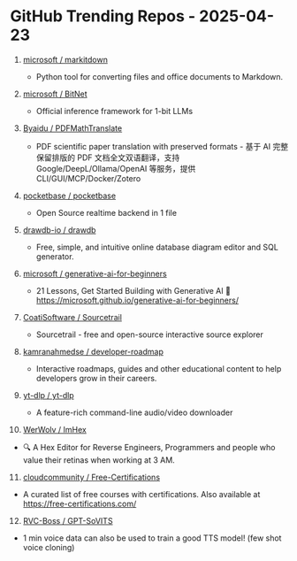 # GitHub Trending Repos - 2025-04-23

1. [microsoft /    markitdown](https://github.com/microsoft/markitdown)
   - Python tool for converting files and office documents to Markdown.

2. [microsoft /    BitNet](https://github.com/microsoft/BitNet)
   - Official inference framework for 1-bit LLMs

3. [Byaidu /    PDFMathTranslate](https://github.com/Byaidu/PDFMathTranslate)
   - PDF scientific paper translation with preserved formats - 基于 AI 完整保留排版的 PDF 文档全文双语翻译，支持 Google/DeepL/Ollama/OpenAI 等服务，提供 CLI/GUI/MCP/Docker/Zotero

4. [pocketbase /    pocketbase](https://github.com/pocketbase/pocketbase)
   - Open Source realtime backend in 1 file

5. [drawdb-io /    drawdb](https://github.com/drawdb-io/drawdb)
   - Free, simple, and intuitive online database diagram editor and SQL generator.

6. [microsoft /    generative-ai-for-beginners](https://github.com/microsoft/generative-ai-for-beginners)
   - 21 Lessons, Get Started Building with Generative AI 🔗 https://microsoft.github.io/generative-ai-for-beginners/

7. [CoatiSoftware /    Sourcetrail](https://github.com/CoatiSoftware/Sourcetrail)
   - Sourcetrail - free and open-source interactive source explorer

8. [kamranahmedse /    developer-roadmap](https://github.com/kamranahmedse/developer-roadmap)
   - Interactive roadmaps, guides and other educational content to help developers grow in their careers.

9. [yt-dlp /    yt-dlp](https://github.com/yt-dlp/yt-dlp)
   - A feature-rich command-line audio/video downloader

10. [WerWolv /    ImHex](https://github.com/WerWolv/ImHex)
   - 🔍 A Hex Editor for Reverse Engineers, Programmers and people who value their retinas when working at 3 AM.

11. [cloudcommunity /    Free-Certifications](https://github.com/cloudcommunity/Free-Certifications)
   - A curated list of free courses with certifications. Also available at https://free-certifications.com/

12. [RVC-Boss /    GPT-SoVITS](https://github.com/RVC-Boss/GPT-SoVITS)
   - 1 min voice data can also be used to train a good TTS model! (few shot voice cloning)

